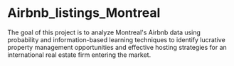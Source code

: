 # Airbnb_listings_Montreal
The goal of this project is to analyze Montreal's Airbnb data using probability and information-based learning techniques to identify lucrative property management opportunities and effective hosting strategies for an international real estate firm entering the market.
